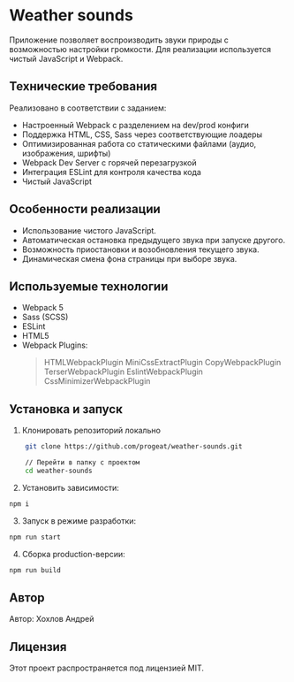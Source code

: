 # Weather sounds

Приложение позволяет воспроизводить звуки природы с возможностью настройки громкости. Для реализации используется чистый JavaScript и Webpack.

## Технические требования

Реализовано в соответствии с заданием:

- Настроенный Webpack с разделением на dev/prod конфиги
- Поддержка HTML, CSS, Sass через соответствующие лоадеры
- Оптимизированная работа со статическими файлами (аудио, изображения, шрифты)
- Webpack Dev Server с горячей перезагрузкой
- Интеграция ESLint для контроля качества кода
- Чистый JavaScript

## Особенности реализации

- Использование чистого JavaScript.
- Автоматическая остановка предыдущего звука при запуске другого.
- Возможность приостановки и возобновления текущего звука.
- Динамическая смена фона страницы при выборе звука.

## Используемые технологии

- Webpack 5
- Sass (SCSS)
- ESLint
- HTML5
- Webpack Plugins:
  > HTMLWebpackPlugin
  > MiniCssExtractPlugin
  > CopyWebpackPlugin
  > TerserWebpackPlugin
  > EslintWebpackPlugin
  > CssMinimizerWebpackPlugin

## Установка и запуск

1. Клонировать репозиторий локально

```bash
    git clone https://github.com/progeat/weather-sounds.git

    // Перейти в папку с проектом
    cd weather-sounds
```

2. Установить зависимости:

```bash
npm i
```

3. Запуск в режиме разработки:

```bash
npm run start
```

4. Сборка production-версии:

```bash
npm run build
```

## Автор

Автор: Хохлов Андрей

## Лицензия

Этот проект распространяется под лицензией MIT.
